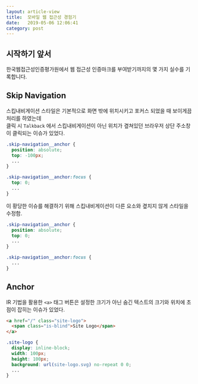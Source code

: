 ```yaml
---
layout: article-view
title:  모바일 웹 접근성 경험기
date:   2019-05-06 12:06:41
category: post
---
```


## 시작하기 앞서

한국웹접근성인증평가원에서 웹 접근성 인증마크를 부여받기까지의 몇 가지 실수를 기록합니다.

## Skip Navigation

스킵내비게이션 스타일은 기본적으로 화면 밖에 위치시키고 포커스 되었을 때 보이게끔 처리를 하였는데  
클릭 시 `Talkback` 에서 스킵내비게이션이 아닌 위치가 곂쳐있던 브라우저 상단 주소창이 클릭되는 이슈가 있었다.

```css
.skip-navigation__anchor {
  position: absolute;
  top: -100px;
  ...
}

.skip-navigation__anchor:focus {
  top: 0;
  ...
}
```

이 황당한 이슈를 해결하기 위해 스킵내비게이션이 다른 요소와 곂치지 않게 스타일을 수정함.

```css
.skip-navigation__anchor {
  position: absolute;
  top: 0;
  ...
}

.skip-navigation__anchor:focus {
  ...
}
```

## Anchor

IR 기법을 활용한 `<a>` 태그 버튼은 설정한 크기가 아닌 숨긴 텍스트의 크기와 위치에 초점이 잡히는 이슈가 있었다. 

```html
<a href="/" class="site-logo">
  <span class="is-blind">Site Logo</span>
</a>
``` 

```css
.site-logo {
  display: inline-block;
  width: 100px;
  height: 100px;
  background: url(site-logo.svg) no-repeat 0 0;
  ...
}
```

